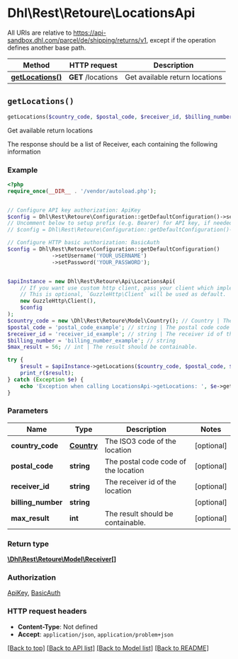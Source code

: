 # Dhl\Rest\Retoure\LocationsApi

All URIs are relative to https://api-sandbox.dhl.com/parcel/de/shipping/returns/v1, except if the operation defines another base path.

| Method | HTTP request | Description |
| ------------- | ------------- | ------------- |
| [**getLocations()**](LocationsApi.md#getLocations) | **GET** /locations | Get available return locations |


## `getLocations()`

```php
getLocations($country_code, $postal_code, $receiver_id, $billing_number, $max_result): \Dhl\Rest\Retoure\Model\Receiver[]
```

Get available return locations

The response should be a list of Receiver, each containing the following information

### Example

```php
<?php
require_once(__DIR__ . '/vendor/autoload.php');


// Configure API key authorization: ApiKey
$config = Dhl\Rest\Retoure\Configuration::getDefaultConfiguration()->setApiKey('dhl-api-key', 'YOUR_API_KEY');
// Uncomment below to setup prefix (e.g. Bearer) for API key, if needed
// $config = Dhl\Rest\Retoure\Configuration::getDefaultConfiguration()->setApiKeyPrefix('dhl-api-key', 'Bearer');

// Configure HTTP basic authorization: BasicAuth
$config = Dhl\Rest\Retoure\Configuration::getDefaultConfiguration()
              ->setUsername('YOUR_USERNAME')
              ->setPassword('YOUR_PASSWORD');


$apiInstance = new Dhl\Rest\Retoure\Api\LocationsApi(
    // If you want use custom http client, pass your client which implements `GuzzleHttp\ClientInterface`.
    // This is optional, `GuzzleHttp\Client` will be used as default.
    new GuzzleHttp\Client(),
    $config
);
$country_code = new \Dhl\Rest\Retoure\Model\Country(); // Country | The ISO3 code of the location
$postal_code = 'postal_code_example'; // string | The postal code code of the location
$receiver_id = 'receiver_id_example'; // string | The receiver id of the location
$billing_number = 'billing_number_example'; // string
$max_result = 56; // int | The result should be containable.

try {
    $result = $apiInstance->getLocations($country_code, $postal_code, $receiver_id, $billing_number, $max_result);
    print_r($result);
} catch (Exception $e) {
    echo 'Exception when calling LocationsApi->getLocations: ', $e->getMessage(), PHP_EOL;
}
```

### Parameters

| Name | Type | Description  | Notes |
| ------------- | ------------- | ------------- | ------------- |
| **country_code** | [**Country**](../Model/.md)| The ISO3 code of the location | [optional] |
| **postal_code** | **string**| The postal code code of the location | [optional] |
| **receiver_id** | **string**| The receiver id of the location | [optional] |
| **billing_number** | **string**|  | [optional] |
| **max_result** | **int**| The result should be containable. | [optional] |

### Return type

[**\Dhl\Rest\Retoure\Model\Receiver[]**](../Model/Receiver.md)

### Authorization

[ApiKey](../../README.md#ApiKey), [BasicAuth](../../README.md#BasicAuth)

### HTTP request headers

- **Content-Type**: Not defined
- **Accept**: `application/json`, `application/problem+json`

[[Back to top]](#) [[Back to API list]](../../README.md#endpoints)
[[Back to Model list]](../../README.md#models)
[[Back to README]](../../README.md)
